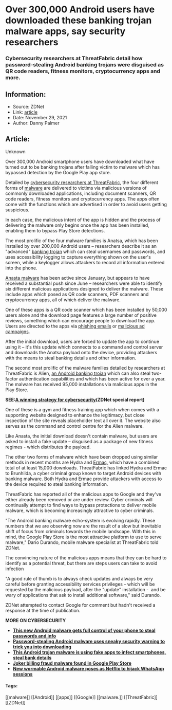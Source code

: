 # Over 300,000 Android users have downloaded these banking trojan malware apps, say security researchers
### Cybersecurity researchers at ThreatFabric detail how password-stealing Android banking trojans were disguised as QR code readers, fitness monitors, cryptocurrency apps and more.

## Information:
+ Source: ZDNet
+ Link: [article](https://www.zdnet.com/article/over-300000-android-users-have-downloaded-these-banking-trojan-malware-apps-say-security-researchers/)
+ Date: November 29, 2021
+ Author: Danny Palmer


## Article:
Unknown

Over 300,000 Android smartphone users have downloaded what have turned out to be banking trojans after falling victim to malware which has bypassed detection by the Google Play app store. 

Detailed by [cybersecurity researchers at ThreatFabric](https://www.threatfabric.com/blogs/deceive-the-heavens-to-cross-the-sea.html), the four different forms of [malware](https://www.zdnet.com/article/what-is-malware-everything-you-need-to-know-about-viruses-trojans-and-malicious-software/) are delivered to victims via malicious versions of commonly downloaded applications, including document scanners, QR code readers, fitness monitors and cryptocurrency apps. The apps often come with the functions which are advertised in order to avoid users getting suspicious. 

In each case, the malicious intent of the app is hidden and the process of delivering the malware only begins once the app has been installed, enabling them to bypass Play Store detections. 

The most prolific of the four malware families is Anatsa, which has been installed by over 200,000 Android users – researchers describe it as an "advanced" [banking trojan](https://www.zdnet.com/article/trojan-malware-the-hidden-cyber-threat-to-your-pc/) which can steal usernames and passwords, and uses accessibility logging to capture everything shown on the user's screen, while a keylogger allows attackers to record all information entered into the phone. 

[Anasta malware](https://www.zdnet.com/article/toddler-mobile-banking-malware-surges-across-europe/) has been active since January, but appears to have received a substantial push since June – researchers were able to identify six different malicious applications designed to deliver the malware. These include apps which posed as QR code scanners, PDF scanners and cryptocurrency apps, all of which deliver the malware. 

One of these apps is a QR code scanner which has been installed by 50,000 users alone and the download page features a large number of positive reviews, something which can encourage people to download the app. Users are directed to the apps via [phishing emails](https://www.zdnet.com/article/what-is-phishing-how-to-protect-yourself-from-scam-emails-and-more/) or [malicious ad campaigns](https://www.zdnet.com/article/this-password-stealing-windows-malware-is-distributed-via-ads-in-search-results/). 

After the initial download, users are forced to update the app to continue using it – it's this update which connects to a command and control server and downloads the Anatsa payload onto the device, providing attackers with the means to steal banking details and other information. 






The second most prolific of the malware families detailed by researchers at ThreatFabric is Alien, [an Android banking trojan](https://www.threatfabric.com/blogs/alien_the_story_of_cerberus_demise.html) which can also steal two-factor authentication capabilities and which has been active for over a year. The malware has received 95,000 installations via malicious apps in the Play Store. 

**SEE:**[**A winning strategy for cybersecurity**](http://www.zdnet.com/topic/a-winning-strategy-for-cybersecurity/#link=%7B%22role%22:%22standard%22,%22href%22:%22http://www.zdnet.com/topic/a-winning-strategy-for-cybersecurity/%22,%22target%22:%22_blank%22,%22absolute%22:%22%22,%22linkText%22:%22%3Cstrong%3EA%20winning%20strategy%20for%20cybersecurity%3C/strong%3E%22%7D)**(ZDNet special report)**

One of these is a gym and fitness training app which when comes with a supporting website designed to enhance the legitimacy, but close inspection of the site reveals placeholder text all over it. The website also serves as the command and control centre for the Alien malware. 

Like Anasta, the initial download doesn't contain malware, but users are asked to install a fake update – disguised as a package of new fitness regimes - which distributes the payload.  

The other two forms of malware which have been dropped using similar methods in recent months are Hydra and [Ermac,](https://threatfabric.com/blogs/ermac-another-cerberus-reborn.html) which have a combined total of at least 15,000 downloads. ThreatFabric has linked Hydra and Ermac to Brunhilda, a cyber criminal group known to target Android devices with banking malware. Both Hydra and Ermac provide attackers with access to the device required to steal banking information. 

ThreatFabric has reported all of the malicious apps to Google and they've either already been removed or are under review. Cyber criminals will continually attempt to find ways to bypass protections to deliver mobile malware, which is becoming increasingly attractive to cyber criminals. 

"The Android banking malware echo-system is evolving rapidly. These numbers that we are observing now are the result of a slow but inevitable shift of focus from criminals towards the mobile landscape. With this in mind, the Google Play Store is the most attractive platform to use to serve malware," Dario Durando, mobile malware specialist at ThreatFabric told ZDNet. 

The convincing nature of the malicious apps means that they can be hard to identify as a potential threat, but there are steps users can take to avoid infection 

"A good rule of thumb is to always check updates and always be very careful before granting accessibility services privileges - which will be requested by the malicious payload, after the "update" installation -  and be wary of applications that ask to install additional software," said Durando.

ZDNet attempted to contact Google for comment but hadn't received a response at the time of publication. 

**MORE ON CYBERSECURITY**

* [**This new Android malware gets full control of your phone to steal passwords and info**](https://www.zdnet.com/article/this-new-android-malware-gets-full-control-of-your-phone-to-steal-passwords-and-info/)
* [**Password-stealing Android malware uses sneaky security warning to trick you into downloading**](https://www.zdnet.com/article/password-stealing-android-malware-tricks-you-into-downloading-it-by-claiming-your-phone-is-already-infected/)
* **[**This Android trojan malware is using fake apps to infect smartphones, steal bank details**](https://www.zdnet.com/article/this-android-trojan-malware-is-using-fake-apps-to-infect-smartphones-steal-bank-details/)**
* [**Joker billing fraud malware found in Google Play Store**](https://www.zdnet.com/article/joker-billing-fraud-malware-found-in-google-play-store/)
* [**New wormable Android malware poses as Netflix to hijack WhatsApp sessions**](https://www.zdnet.com/article/new-android-malware-poses-as-netflix-to-hijack-whatsapp-sessions/)





#### Tags:
[[malware]] [[Android]] [[apps]] [[Google]] [[malware.]] [[ThreatFabric]] [[ZDNet]]
